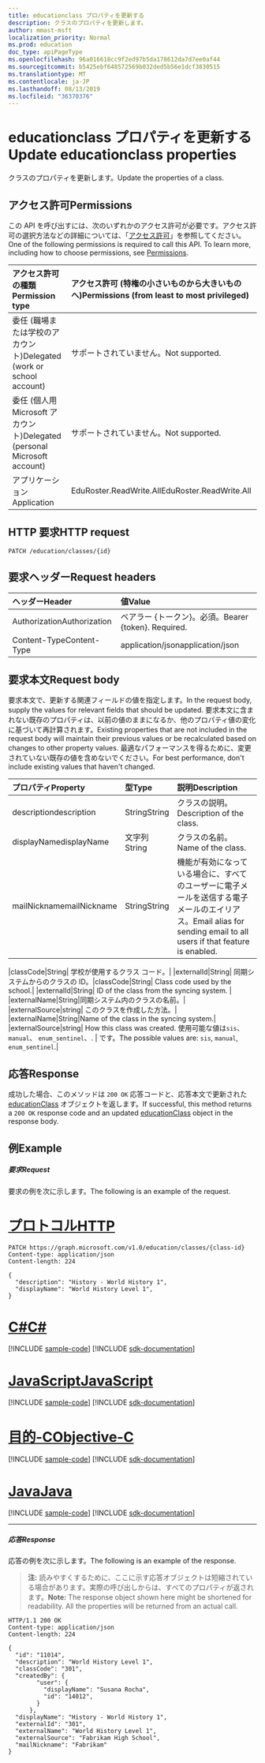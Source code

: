 ```yaml
---
title: educationclass プロパティを更新する
description: クラスのプロパティを更新します。
author: mmast-msft
localization_priority: Normal
ms.prod: education
doc_type: apiPageType
ms.openlocfilehash: 96a016618cc9f2ed97b5da178612da7d7ee0af44
ms.sourcegitcommit: b5425ebf648572569b032ded5b56e1dcf3830515
ms.translationtype: MT
ms.contentlocale: ja-JP
ms.lasthandoff: 08/13/2019
ms.locfileid: "36370376"
---
```

# <a name="update-educationclass-properties"></a><span data-ttu-id="0adb6-103">educationclass プロパティを更新する</span><span class="sxs-lookup"><span data-stu-id="0adb6-103">Update educationclass properties</span></span>

<span data-ttu-id="0adb6-104">クラスのプロパティを更新します。</span><span class="sxs-lookup"><span data-stu-id="0adb6-104">Update the properties of a class.</span></span>

## <a name="permissions"></a><span data-ttu-id="0adb6-105">アクセス許可</span><span class="sxs-lookup"><span data-stu-id="0adb6-105">Permissions</span></span>
<span data-ttu-id="0adb6-p101">この API を呼び出すには、次のいずれかのアクセス許可が必要です。アクセス許可の選択方法などの詳細については、「[アクセス許可](/graph/permissions-reference)」を参照してください。</span><span class="sxs-lookup"><span data-stu-id="0adb6-p101">One of the following permissions is required to call this API. To learn more, including how to choose permissions, see [Permissions](/graph/permissions-reference).</span></span>

|<span data-ttu-id="0adb6-108">アクセス許可の種類</span><span class="sxs-lookup"><span data-stu-id="0adb6-108">Permission type</span></span>      | <span data-ttu-id="0adb6-109">アクセス許可 (特権の小さいものから大きいものへ)</span><span class="sxs-lookup"><span data-stu-id="0adb6-109">Permissions (from least to most privileged)</span></span>              |
|:--------------------|:---------------------------------------------------------|
|<span data-ttu-id="0adb6-110">委任 (職場または学校のアカウント)</span><span class="sxs-lookup"><span data-stu-id="0adb6-110">Delegated (work or school account)</span></span> |  <span data-ttu-id="0adb6-111">サポートされていません。</span><span class="sxs-lookup"><span data-stu-id="0adb6-111">Not supported.</span></span>  |
|<span data-ttu-id="0adb6-112">委任 (個人用 Microsoft アカウント)</span><span class="sxs-lookup"><span data-stu-id="0adb6-112">Delegated (personal Microsoft account)</span></span> | <span data-ttu-id="0adb6-113">サポートされていません。</span><span class="sxs-lookup"><span data-stu-id="0adb6-113">Not supported.</span></span>   |
|<span data-ttu-id="0adb6-114">アプリケーション</span><span class="sxs-lookup"><span data-stu-id="0adb6-114">Application</span></span> | <span data-ttu-id="0adb6-115">EduRoster.ReadWrite.All</span><span class="sxs-lookup"><span data-stu-id="0adb6-115">EduRoster.ReadWrite.All</span></span> | 

## <a name="http-request"></a><span data-ttu-id="0adb6-116">HTTP 要求</span><span class="sxs-lookup"><span data-stu-id="0adb6-116">HTTP request</span></span>
<!-- { "blockType": "ignored" } -->
```http
PATCH /education/classes/{id}
```
## <a name="request-headers"></a><span data-ttu-id="0adb6-117">要求ヘッダー</span><span class="sxs-lookup"><span data-stu-id="0adb6-117">Request headers</span></span>
| <span data-ttu-id="0adb6-118">ヘッダー</span><span class="sxs-lookup"><span data-stu-id="0adb6-118">Header</span></span>       | <span data-ttu-id="0adb6-119">値</span><span class="sxs-lookup"><span data-stu-id="0adb6-119">Value</span></span> |
|:---------------|:--------|
| <span data-ttu-id="0adb6-120">Authorization</span><span class="sxs-lookup"><span data-stu-id="0adb6-120">Authorization</span></span>  | <span data-ttu-id="0adb6-p102">ベアラー {トークン}。必須。</span><span class="sxs-lookup"><span data-stu-id="0adb6-p102">Bearer {token}. Required.</span></span>  |
| <span data-ttu-id="0adb6-123">Content-Type</span><span class="sxs-lookup"><span data-stu-id="0adb6-123">Content-Type</span></span>  | <span data-ttu-id="0adb6-124">application/json</span><span class="sxs-lookup"><span data-stu-id="0adb6-124">application/json</span></span>  |

## <a name="request-body"></a><span data-ttu-id="0adb6-125">要求本文</span><span class="sxs-lookup"><span data-stu-id="0adb6-125">Request body</span></span>
<span data-ttu-id="0adb6-126">要求本文で、更新する関連フィールドの値を指定します。</span><span class="sxs-lookup"><span data-stu-id="0adb6-126">In the request body, supply the values for relevant fields that should be updated.</span></span> <span data-ttu-id="0adb6-127">要求本文に含まれない既存のプロパティは、以前の値のままになるか、他のプロパティ値の変化に基づいて再計算されます。</span><span class="sxs-lookup"><span data-stu-id="0adb6-127">Existing properties that are not included in the request body will maintain their previous values or be recalculated based on changes to other property values.</span></span> <span data-ttu-id="0adb6-128">最適なパフォーマンスを得るために、変更されていない既存の値を含めないでください。</span><span class="sxs-lookup"><span data-stu-id="0adb6-128">For best performance, don't include existing values that haven't changed.</span></span>

| <span data-ttu-id="0adb6-129">プロパティ</span><span class="sxs-lookup"><span data-stu-id="0adb6-129">Property</span></span>     | <span data-ttu-id="0adb6-130">型</span><span class="sxs-lookup"><span data-stu-id="0adb6-130">Type</span></span>   |<span data-ttu-id="0adb6-131">説明</span><span class="sxs-lookup"><span data-stu-id="0adb6-131">Description</span></span>|
|:---------------|:--------|:----------|
|<span data-ttu-id="0adb6-132">description</span><span class="sxs-lookup"><span data-stu-id="0adb6-132">description</span></span>|<span data-ttu-id="0adb6-133">String</span><span class="sxs-lookup"><span data-stu-id="0adb6-133">String</span></span>| <span data-ttu-id="0adb6-134">クラスの説明。</span><span class="sxs-lookup"><span data-stu-id="0adb6-134">Description of the class.</span></span>|
|<span data-ttu-id="0adb6-135">displayName</span><span class="sxs-lookup"><span data-stu-id="0adb6-135">displayName</span></span>|<span data-ttu-id="0adb6-136">文字列</span><span class="sxs-lookup"><span data-stu-id="0adb6-136">String</span></span>| <span data-ttu-id="0adb6-137">クラスの名前。</span><span class="sxs-lookup"><span data-stu-id="0adb6-137">Name of the class.</span></span>|
|<span data-ttu-id="0adb6-138">mailNickname</span><span class="sxs-lookup"><span data-stu-id="0adb6-138">mailNickname</span></span>|<span data-ttu-id="0adb6-139">String</span><span class="sxs-lookup"><span data-stu-id="0adb6-139">String</span></span>| <span data-ttu-id="0adb6-140">機能が有効になっている場合に、すべてのユーザーに電子メールを送信する電子メールのエイリアス。</span><span class="sxs-lookup"><span data-stu-id="0adb6-140">Email alias for sending email to all users if that feature is enabled.</span></span> |
<!-- Please verify the revised description here. -->
<span data-ttu-id="0adb6-141">|classCode|String| 学校が使用するクラス コード。| |externalId|String| 同期システムからのクラスの ID。</span><span class="sxs-lookup"><span data-stu-id="0adb6-141">|classCode|String| Class code used by the school.| |externalId|String| ID of the class from the syncing system.</span></span> <span data-ttu-id="0adb6-142">| |externalName|String|同期システム内のクラスの名前。| |externalSource|string| このクラスを作成した方法。</span><span class="sxs-lookup"><span data-stu-id="0adb6-142">| |externalName|String|Name of the class in the syncing system.| |externalSource|string| How this class was created.</span></span> <span data-ttu-id="0adb6-143">使用可能な値は`sis`、 `manual`、 `enum_sentinel`、. | です。</span><span class="sxs-lookup"><span data-stu-id="0adb6-143">The possible values are: `sis`, `manual`, `enum_sentinel`.|</span></span>

## <a name="response"></a><span data-ttu-id="0adb6-144">応答</span><span class="sxs-lookup"><span data-stu-id="0adb6-144">Response</span></span>
<span data-ttu-id="0adb6-145">成功した場合、このメソッドは `200 OK` 応答コードと、応答本文で更新された [educationClass](../resources/educationclass.md) オブジェクトを返します。</span><span class="sxs-lookup"><span data-stu-id="0adb6-145">If successful, this method returns a `200 OK` response code and an updated [educationClass](../resources/educationclass.md) object in the response body.</span></span>
## <a name="example"></a><span data-ttu-id="0adb6-146">例</span><span class="sxs-lookup"><span data-stu-id="0adb6-146">Example</span></span>
##### <a name="request"></a><span data-ttu-id="0adb6-147">要求</span><span class="sxs-lookup"><span data-stu-id="0adb6-147">Request</span></span>
<span data-ttu-id="0adb6-148">要求の例を次に示します。</span><span class="sxs-lookup"><span data-stu-id="0adb6-148">The following is an example of the request.</span></span>

# <a name="httptabhttp"></a>[<span data-ttu-id="0adb6-149">プロトコル</span><span class="sxs-lookup"><span data-stu-id="0adb6-149">HTTP</span></span>](#tab/http)
<!-- {
  "blockType": "request",
  "name": "update_educationclass"
}-->
```http
PATCH https://graph.microsoft.com/v1.0/education/classes/{class-id}
Content-type: application/json
Content-length: 224

{
  "description": "History - World History 1",
  "displayName": "World History Level 1",
}
```
# <a name="ctabcsharp"></a>[<span data-ttu-id="0adb6-150">C#</span><span class="sxs-lookup"><span data-stu-id="0adb6-150">C#</span></span>](#tab/csharp)
[!INCLUDE [sample-code](../includes/snippets/csharp/update-educationclass-csharp-snippets.md)]
[!INCLUDE [sdk-documentation](../includes/snippets/snippets-sdk-documentation-link.md)]

# <a name="javascripttabjavascript"></a>[<span data-ttu-id="0adb6-151">JavaScript</span><span class="sxs-lookup"><span data-stu-id="0adb6-151">JavaScript</span></span>](#tab/javascript)
[!INCLUDE [sample-code](../includes/snippets/javascript/update-educationclass-javascript-snippets.md)]
[!INCLUDE [sdk-documentation](../includes/snippets/snippets-sdk-documentation-link.md)]

# <a name="objective-ctabobjc"></a>[<span data-ttu-id="0adb6-152">目的-C</span><span class="sxs-lookup"><span data-stu-id="0adb6-152">Objective-C</span></span>](#tab/objc)
[!INCLUDE [sample-code](../includes/snippets/objc/update-educationclass-objc-snippets.md)]
[!INCLUDE [sdk-documentation](../includes/snippets/snippets-sdk-documentation-link.md)]

# <a name="javatabjava"></a>[<span data-ttu-id="0adb6-153">Java</span><span class="sxs-lookup"><span data-stu-id="0adb6-153">Java</span></span>](#tab/java)
[!INCLUDE [sample-code](../includes/snippets/java/update-educationclass-java-snippets.md)]
[!INCLUDE [sdk-documentation](../includes/snippets/snippets-sdk-documentation-link.md)]

---

##### <a name="response"></a><span data-ttu-id="0adb6-154">応答</span><span class="sxs-lookup"><span data-stu-id="0adb6-154">Response</span></span>
<span data-ttu-id="0adb6-155">応答の例を次に示します。</span><span class="sxs-lookup"><span data-stu-id="0adb6-155">The following is an example of the response.</span></span> 

><span data-ttu-id="0adb6-p105">**注:** 読みやすくするために、ここに示す応答オブジェクトは短縮されている場合があります。実際の呼び出しからは、すべてのプロパティが返されます。</span><span class="sxs-lookup"><span data-stu-id="0adb6-p105">**Note:** The response object shown here might be shortened for readability. All the properties will be returned from an actual call.</span></span>

<!-- {
  "blockType": "response",
  "truncated": true,
  "@odata.type": "microsoft.graph.educationClass"
} -->
```http
HTTP/1.1 200 OK
Content-type: application/json
Content-length: 224

{
  "id": "11014",
  "description": "World History Level 1",
  "classCode": "301",
  "createdBy": {
        "user": {
          "displayName": "Susana Rocha",
          "id": "14012",
        }
      },
  "displayName": "History - World History 1",
  "externalId": "301",
  "externalName": "World History Level 1",
  "externalSource": "Fabrikam High School",
  "mailNickname": "Fabrikam"
}
```

<!-- uuid: 8fcb5dbc-d5aa-4681-8e31-b001d5168d79
2015-10-25 14:57:30 UTC -->
<!-- {
  "type": "#page.annotation",
  "description": "Update educationclass",
  "keywords": "",
  "section": "documentation",
  "tocPath": "",
  "suppressions": [
  ]
}-->
